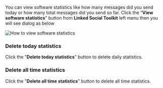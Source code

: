 You can view software statistics like how many messages did you send today or how many total messages did you send so far.  Click the “**View software statistics**” button from  **Linked Social Toolkit** left menu then you will see dialog as below

![How to view software statistics](https://github.com/ZiaUrR3hman/LinkedSocialToolkit/raw/master/images/View-Software-statistics.png)

### Delete today statistics
Click the "**Delete today statistics**" button to delete daily statistics.

### Delete all time statistics
Click the "**Delete all time statistics**" button to delete all time statistics.